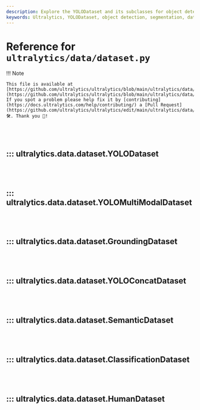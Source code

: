 ```yaml
---
description: Explore the YOLODataset and its subclasses for object detection, segmentation, and multi-modal tasks. Find details on dataset loading, caching, and augmentation.
keywords: Ultralytics, YOLODataset, object detection, segmentation, dataset loading, caching, data augmentation
---
```


# Reference for `ultralytics/data/dataset.py`

!!! Note

    This file is available at [https://github.com/ultralytics/ultralytics/blob/main/ultralytics/data/dataset.py](https://github.com/ultralytics/ultralytics/blob/main/ultralytics/data/dataset.py). If you spot a problem please help fix it by [contributing](https://docs.ultralytics.com/help/contributing/) a [Pull Request](https://github.com/ultralytics/ultralytics/edit/main/ultralytics/data/dataset.py) 🛠️. Thank you 🙏!

<br><br>

## ::: ultralytics.data.dataset.YOLODataset

<br><br>

## ::: ultralytics.data.dataset.YOLOMultiModalDataset

<br><br>

## ::: ultralytics.data.dataset.GroundingDataset

<br><br>

## ::: ultralytics.data.dataset.YOLOConcatDataset

<br><br>

## ::: ultralytics.data.dataset.SemanticDataset

<br><br>

## ::: ultralytics.data.dataset.ClassificationDataset

<br><br>

## ::: ultralytics.data.dataset.HumanDataset

<br><br>
